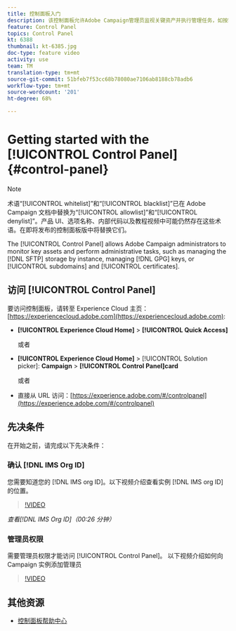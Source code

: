 ```yaml
---
title: 控制面板入门
description: 该控制面板允许Adobe Campaign管理员监视关键资产并执行管理任务，如按实例管理SFTP存储、管理GPG密钥或子域和证书。
feature: Control Panel
topics: Control Panel
kt: 6388
thumbnail: kt-6385.jpg
doc-type: feature video
activity: use
team: TM
translation-type: tm+mt
source-git-commit: 51bfeb7f53cc68b78080ae7106ab8188cb78adb6
workflow-type: tm+mt
source-wordcount: '201'
ht-degree: 68%

---
```



# Getting started with the [!UICONTROL Control Panel] {#control-panel}

>[!NOTE]
>
>术语“[!UICONTROL whitelist]”和“[!UICONTROL blacklist]”已在 Adobe Campaign 文档中替换为“[!UICONTROL allowlist]”和“[!UICONTROL denylist]”。产品 UI、选项名称、内部代码以及教程视频中可能仍然存在这些术语。在即将发布的控制面板版中将替换它们。

The [!UICONTROL Control Panel] allows Adobe Campaign administrators to monitor key assets and perform administrative tasks, such as managing the [!DNL SFTP] storage by instance, managing [!DNL GPG] keys, or [!UICONTROL subdomains] and [!UICONTROL certificates].

## 访问 [!UICONTROL Control Panel]

要访问控制面板，请转至 Experience Cloud 主页： [https://experiencecloud.adobe.com](https://experiencecloud.adobe.com):

* **[!UICONTROL Experience Cloud Home]** > **[!UICONTROL Quick Access]**

   或者
* **[!UICONTROL Experience Cloud Home]**  > [!UICONTROL Solution picker]: **Campaign** > **[!UICONTROL Control Panel]card**

   或者

* 直接从 URL 访问：[https://experience.adobe.com/#/controlpanel](https://experience.adobe.com/#/controlpanel)

## 先决条件

在开始之前，请完成以下先决条件：

### 确认 [!DNL IMS Org ID]

您需要知道您的 [!DNL IMS org ID]。以下视频介绍查看实例 [!DNL IMS org ID] 的位置。

>[!VIDEO](https://video.tv.adobe.com/v/27183?quality=12)

*查看[!DNL IMS Org ID]（00:26 分钟）*

### 管理员权限

需要管理员权限才能访问 [!UICONTROL Control Panel]。
以下视频介绍如何向 Campaign 实例添加管理员

>[!VIDEO](https://video.tv.adobe.com/v/27147?quality=12)

## 其他资源

* [控制面板帮助中心](https://docs.adobe.com/content/help/zh-Hans/control-panel/using/control-panel-home.html)

